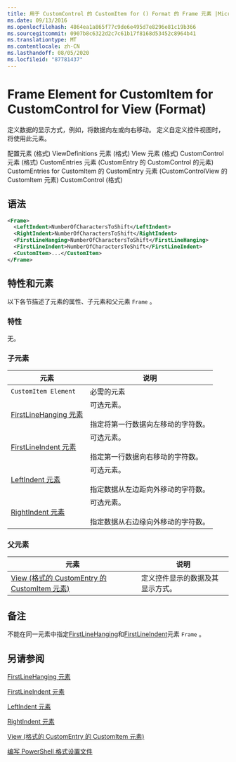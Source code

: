 ```yaml
---
title: 用于 CustomControl 的 CustomItem for () Format 的 Frame 元素 |Microsoft Docs
ms.date: 09/13/2016
ms.openlocfilehash: 4864ea1a865f77c9de6e495d7e8296e81c19b366
ms.sourcegitcommit: 0907b8c6322d2c7c61b17f8168d53452c8964b41
ms.translationtype: MT
ms.contentlocale: zh-CN
ms.lasthandoff: 08/05/2020
ms.locfileid: "87781437"
---
```

# <a name="frame-element-for-customitem-for-customcontrol-for-view-format"></a>Frame Element for CustomItem for CustomControl for View (Format)

定义数据的显示方式，例如，将数据向左或向右移动。 定义自定义控件视图时，将使用此元素。

配置元素 (格式) ViewDefinitions 元素 (格式) View 元素 (格式) CustomControl 元素 (格式) CustomEntries 元素 (CustomEntry 的 CustomControl 的元素) CustomEntries for CustomItem 的 CustomEntry 元素 (CustomControlView 的 CustomItem 元素) CustomControl (格式) 

## <a name="syntax"></a>语法

```xml
<Frame>
  <LeftIndent>NumberOfCharactersToShift</LeftIndent>
  <RightIndent>NumberOfCharactersToShift</RightIndent>
  <FirstLineHanging>NumberOfCharactersToShift</FirstLineHanging>
  <FirstLineIndent>NumberOfCharactersToShift</FirstLineIndent>
  <CustomItem>...</CustomItem>
</Frame>
```

## <a name="attributes-and-elements"></a>特性和元素

以下各节描述了元素的属性、子元素和父元素 `Frame` 。

### <a name="attributes"></a>特性

无。

### <a name="child-elements"></a>子元素

|元素|说明|
|-------------|-----------------|
|`CustomItem Element`|必需的元素|
|[FirstLineHanging 元素](./firstlinehanging-element-for-frame-for-customcontrol-for-view-format.md)|可选元素。<br /><br /> 指定将第一行数据向左移动的字符数。|
|[FirstLineIndent 元素](./firstlineindent-element-for-frame-for-customcontrol-for-view-format.md)|可选元素。<br /><br /> 指定第一行数据向右移动的字符数。|
|[LeftIndent 元素](./leftindent-element-for-frame-for-customcontrol-for-view-format.md)|可选元素。<br /><br /> 指定数据从左边距向外移动的字符数。|
|[RightIndent 元素](./rightindent-element-for-frame-for-customcontrol-for-view-format.md)|可选元素。<br /><br /> 指定数据从右边缘向外移动的字符数。|

### <a name="parent-elements"></a>父元素

|元素|说明|
|-------------|-----------------|
|[View (格式的 CustomEntry 的 CustomItem 元素) ](./customitem-element-for-customentry-for-customcontrol-for-view-format.md)|定义控件显示的数据及其显示方式。|

## <a name="remarks"></a>备注

不能在同一元素中指定[FirstLineHanging](./firstlinehanging-element-for-frame-for-customcontrol-for-view-format.md)和[FirstLineIndent](./firstlineindent-element-for-frame-for-customcontrol-for-view-format.md)元素 `Frame` 。

## <a name="see-also"></a>另请参阅

[FirstLineHanging 元素](./firstlinehanging-element-for-frame-for-customcontrol-for-view-format.md)

[FirstLineIndent 元素](./firstlineindent-element-for-frame-for-customcontrol-for-view-format.md)

[LeftIndent 元素](./leftindent-element-for-frame-for-customcontrol-for-view-format.md)

[RightIndent 元素](./rightindent-element-for-frame-for-customcontrol-for-view-format.md)

[View (格式的 CustomEntry 的 CustomItem 元素) ](./customitem-element-for-customentry-for-customcontrol-for-view-format.md)

[编写 PowerShell 格式设置文件](./writing-a-powershell-formatting-file.md)
